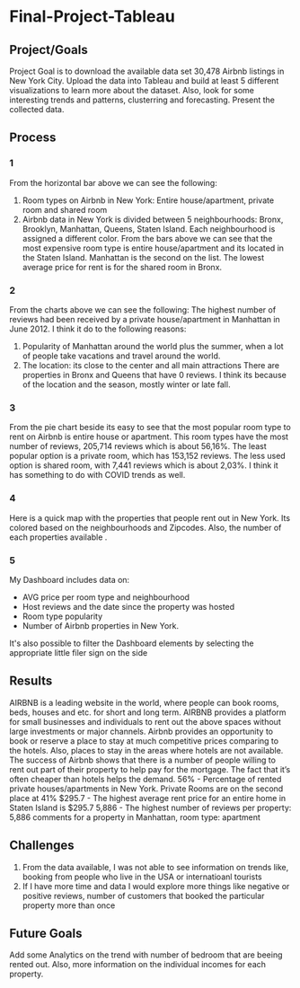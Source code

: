 # Final-Project-Tableau

## Project/Goals
Project Goal is to download the available data set 30,478 Airbnb listings in New York City. Upload the data into Tableau and build at least 5 different visualizations to learn more about the dataset. Also, look for some interesting trends and patterns, clusterring and forecasting. 
Present the collected data.

## Process
### 1
From the horizontal bar above we can see the following:
1. Room types on Airbnb in New York: Entire house/apartment, private room and shared room
2. Airbnb data in New York is divided between 5 neighbourhoods: Bronx, Brooklyn, Manhattan, Queens, Staten Island. Each neighbourhood is assigned a different color. 
From the bars above we can see that the most expensive room type is entire house/apartment and its located in the Staten Island. Manhattan is the second on the list. The lowest average price for rent is for the shared room in Bronx.  
### 2
From the charts above we can see the following:
The highest number of reviews had been received by a private house/apartment in Manhattan in June 2012.  I think it do to the following reasons:
1. Popularity of Manhattan around the world plus the summer, when a lot of people take vacations and travel around the world.
2. The location: its close to the center and all main attractions
There are properties in Bronx and Queens that have 0 reviews. I think its because of the location and the season, mostly winter or late fall.
### 3
From the pie chart beside its easy to see that the most popular room type to rent on Airbnb is entire house or apartment. This room types have the most number of reviews, 205,714 reviews which is about 56,16%. The least popular option is a private room, which has 153,152 reviews. The less used option is shared room, with 7,441 reviews which is about 2,03%. I think it has something to do with COVID trends as well. 
### 4
Here is a quick map with the properties that people rent out in New York. Its colored based on the neighbourhoods and Zipcodes. Also, the number of each properties available .
### 5
My Dashboard includes data on:
 - AVG price per room type and neighbourhood
 - Host reviews and the date since the property was hosted
 - Room type popularity
 - Number of Airbnb properties in New York.

It's also possible to filter the Dashboard elements by selecting the appropriate little filer sign on the side

## Results
AIRBNB is a leading website in the world, where people can book rooms, beds, houses and etc. for short and long term. AIRBNB provides a platform for small businesses and individuals to rent out the above spaces without large investments or major channels. Airbnb provides an opportunity to book or reserve a place to stay at much competitive prices comparing to the hotels. Also, places to stay in the areas where hotels are not available.
The success of Airbnb shows that there is a number of people willing to rent out part of their property to help pay for the mortgage. The fact that it’s often cheaper than hotels helps the demand.
56% - Percentage of rented private houses/apartments in New York. Private Rooms are on the second place at 41%
$295.7 - The highest average rent price for an entire home in Staten Island is $295.7
5,886 - The highest number of reviews per property: 5,886 comments for a property in Manhattan, room type: apartment

## Challenges 
1. From the data available, I was not able to see information on trends like, booking from people who live in the USA or internatioanl tourists
2. If I have more time and data I would explore more things like negative or positive reviews, number of customers that booked the particular property more than once 

## Future Goals
Add some Analytics on the trend with number of bedroom that are beeing rented out. Also, more information on the individual incomes for each property. 

